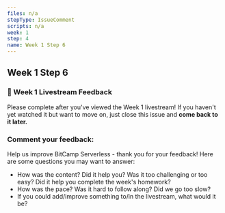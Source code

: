 ```yaml
---
files: n/a
stepType: IssueComment
scripts: n/a
week: 1
step: 4
name: Week 1 Step 6
---
```


## Week 1 Step 6

### 📝 Week 1 Livestream Feedback

Please complete after you've viewed the Week 1 livestream! If you haven't yet watched it but want to move on, just close this issue and **come back to it later.**

### Comment your feedback:

Help us improve BitCamp Serverless - thank you for your feedback! Here are some questions you may want to answer:
- How was the content? Did it help you? Was it too challenging or too easy? Did it help you complete the week's homework?
- How was the pace? Was it hard to follow along? Did we go too slow?
- If you could add/improve something to/in the livestream, what would it be?
